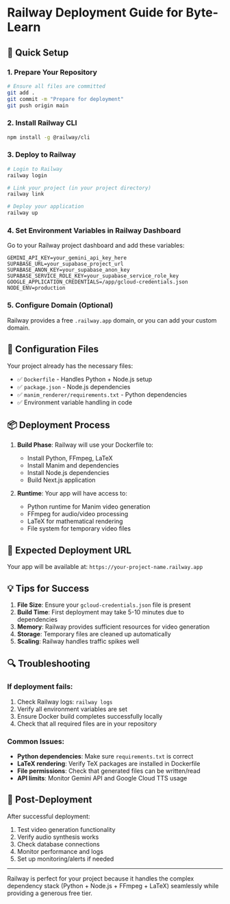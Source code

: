 # Railway Deployment Guide for Byte-Learn

## 🚀 Quick Setup

### 1. Prepare Your Repository
```bash
# Ensure all files are committed
git add .
git commit -m "Prepare for deployment"
git push origin main
```

### 2. Install Railway CLI
```bash
npm install -g @railway/cli
```

### 3. Deploy to Railway
```bash
# Login to Railway
railway login

# Link your project (in your project directory)
railway link

# Deploy your application
railway up
```

### 4. Set Environment Variables in Railway Dashboard
Go to your Railway project dashboard and add these variables:

```env
GEMINI_API_KEY=your_gemini_api_key_here
SUPABASE_URL=your_supabase_project_url
SUPABASE_ANON_KEY=your_supabase_anon_key
SUPABASE_SERVICE_ROLE_KEY=your_supabase_service_role_key
GOOGLE_APPLICATION_CREDENTIALS=/app/gcloud-credentials.json
NODE_ENV=production
```

### 5. Configure Domain (Optional)
Railway provides a free `.railway.app` domain, or you can add your custom domain.

## 🔧 Configuration Files

Your project already has the necessary files:
- ✅ `Dockerfile` - Handles Python + Node.js setup
- ✅ `package.json` - Node.js dependencies
- ✅ `manim_renderer/requirements.txt` - Python dependencies
- ✅ Environment variable handling in code

## 📦 Deployment Process

1. **Build Phase**: Railway will use your Dockerfile to:
   - Install Python, FFmpeg, LaTeX
   - Install Manim and dependencies
   - Install Node.js dependencies
   - Build Next.js application

2. **Runtime**: Your app will have access to:
   - Python runtime for Manim video generation
   - FFmpeg for audio/video processing
   - LaTeX for mathematical rendering
   - File system for temporary video files

## 🎯 Expected Deployment URL
Your app will be available at: `https://your-project-name.railway.app`

## 💡 Tips for Success

1. **File Size**: Ensure your `gcloud-credentials.json` file is present
2. **Build Time**: First deployment may take 5-10 minutes due to dependencies
3. **Memory**: Railway provides sufficient resources for video generation
4. **Storage**: Temporary files are cleaned up automatically
5. **Scaling**: Railway handles traffic spikes well

## 🔍 Troubleshooting

### If deployment fails:
1. Check Railway logs: `railway logs`
2. Verify all environment variables are set
3. Ensure Docker build completes successfully locally
4. Check that all required files are in your repository

### Common Issues:
- **Python dependencies**: Make sure `requirements.txt` is correct
- **LaTeX rendering**: Verify TeX packages are installed in Dockerfile
- **File permissions**: Check that generated files can be written/read
- **API limits**: Monitor Gemini API and Google Cloud TTS usage

## 🎉 Post-Deployment

After successful deployment:
1. Test video generation functionality
2. Verify audio synthesis works
3. Check database connections
4. Monitor performance and logs
5. Set up monitoring/alerts if needed

---

Railway is perfect for your project because it handles the complex dependency stack (Python + Node.js + FFmpeg + LaTeX) seamlessly while providing a generous free tier.
